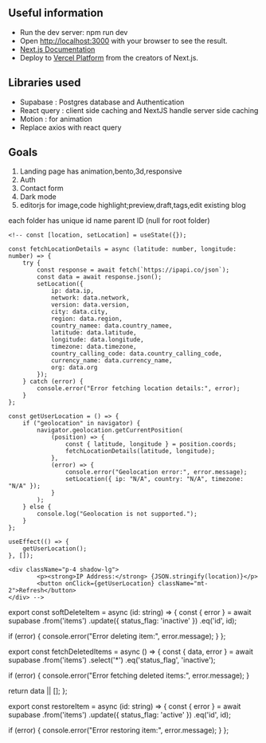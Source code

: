 ## Useful information
- Run the dev server: npm run dev
- Open [http://localhost:3000](http://localhost:3000) with your browser to see the result.
- [Next.js Documentation](https://nextjs.org/docs)
- Deploy to [Vercel Platform](https://vercel.com) from the creators of Next.js.

## Libraries used 
- Supabase : Postgres database and Authentication
- React query : client side caching and NextJS handle server side caching
- Motion : for animation
- Replace axios with react query

## Goals
1. Landing page has animation,bento,3d,responsive
2. Auth 
3. Contact form
4. Dark mode
5. editorjs for image,code highlight;preview,draft,tags,edit existing blog


each folder has
    unique id
    name
    parent ID (null for root folder)


    <!-- const [location, setLocation] = useState({});

    const fetchLocationDetails = async (latitude: number, longitude: number) => {
        try {
            const response = await fetch(`https://ipapi.co/json`);
            const data = await response.json();
            setLocation({
                ip: data.ip,
                network: data.network,
                version: data.version,
                city: data.city,
                region: data.region,
                country_namee: data.country_namee,
                latitude: data.latitude,
                longitude: data.longitude,
                timezone: data.timezone,
                country_calling_code: data.country_calling_code,
                currency_name: data.currency_name,
                org: data.org
            });
        } catch (error) {
            console.error("Error fetching location details:", error);
        }
    };

    const getUserLocation = () => {
        if ("geolocation" in navigator) {
            navigator.geolocation.getCurrentPosition(
                (position) => {
                    const { latitude, longitude } = position.coords;
                    fetchLocationDetails(latitude, longitude);
                },
                (error) => {
                    console.error("Geolocation error:", error.message);
                    setLocation({ ip: "N/A", country: "N/A", timezone: "N/A" });
                }
            );
        } else {
            console.log("Geolocation is not supported.");
        }
    };

    useEffect(() => {
        getUserLocation();
    }, []);
    
    <div className="p-4 shadow-lg">
            <p><strong>IP Address:</strong> {JSON.stringify(location)}</p>
            <button onClick={getUserLocation} className="mt-2">Refresh</button>
    </div> -->



<!-- Soft Delete (Move to Trash) -->
export const softDeleteItem = async (id: string) => {
  const { error } = await supabase
    .from('items')
    .update({ status_flag: 'inactive' })
    .eq('id', id);

  if (error) {
    console.error("Error deleting item:", error.message);
  }
};

<!-- Fetch Deleted Items (Trash) -->
export const fetchDeletedItems = async () => {
  const { data, error } = await supabase
    .from('items')
    .select('*')
    .eq('status_flag', 'inactive');

  if (error) {
    console.error("Error fetching deleted items:", error.message);
  }

  return data || [];
};

<!-- Restore Item from Trash -->
export const restoreItem = async (id: string) => {
  const { error } = await supabase
    .from('items')
    .update({ status_flag: 'active' })
    .eq('id', id);

  if (error) {
    console.error("Error restoring item:", error.message);
  }
};
